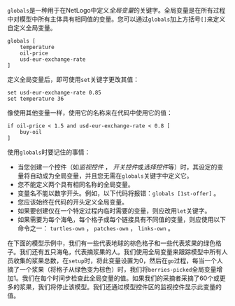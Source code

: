 ﻿`globals`是一种用于在NetLogo中定义*全局变量*的关键字。全局变量是在所有过程中对模型中所有主体具有相同值的变量。您可以通过`globals`加上方括号`[]`来定义自定义全局变量。



```
globals [
	temperature
	oil-price
	usd-eur-exchange-rate
]
```


定义全局变量后，即可使用`set`关键字更改其值：



```
set usd-eur-exchange-rate 0.85
set temperature 36
```


像使用其他变量一样，使用它的名称来在代码中使用它的值：



```
if oil-price < 1.5 and usd-eur-exchange-rate < 0.8 [
	buy-oil
]
```


使用`globals`时要记住的事情：

- 当您创建一个控件（如*监视控件* ， *开关控件*或*选择控件*等）时，其设定的变量将自动成为全局变量，并且您无需在`globals`关键字中定义它。
- 您不能定义两个具有相同名称的全局变量。
- 变量名不能以数字开头。例如，以下代码将报错：`globals [1st-offer]` 。
- 您应该始终在代码的开头定义全局变量。
- 如果要创建仅在一个特定过程内临时需要的变量，则应改用`let`关键字。
- 如果需要为每个海龟，每个格子或每个链接具有不同值的变量，则应使用以下命令之一： `turtles-own` ， `patches-own` ， `links-own` 。


在下面的模型示例中，我们有一些代表地球的棕色格子和一些代表浆果的绿色格子。我们还有五只海龟，代表摘浆果的人。我们使用全局变量来跟踪模型中所有人员收集的浆果总数，在`setup`时，将此变量设置为0，然后在`go`过程，每当一个人摘了一个浆果（将格子从绿色变为棕色）时，我们将`berries-picked`全局变量增加1。我们在每个时间步检查此全局变量的值。如果我们的采摘者采摘了60个或更多的浆果，我们将停止该模型。我们还通过模型控件区的监视控件显示此变量的值。
